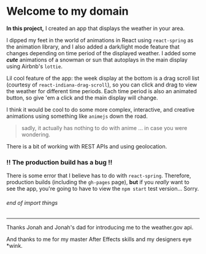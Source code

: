 # Welcome to my domain

**In this project,** I created an app that displays the weather in your area.

I dipped my feet in the world of animations in React using `react-spring` as the animation library, and I also added a dark/light mode feature that changes depending on time period of the displayed weather. I added some ***cute*** animations of a snowman or sun that autoplays in the main display using Airbnb's `lottie`.

Lil cool feature of the app: the week display at the bottom is a drag scroll list (courtesy of `react-indiana-drag-scroll`), so you can click and drag to view the weather for different time periods. Each time period is also an animated button, so give 'em a click and the main display will change.

I think it would be cool to do some more complex, interactive, and creative animations using something like `animejs` down the road.

> sadly, it actually has nothing to do with anime ... in case you were wondering.

There is a bit of working with REST APIs and using geolocation.


### !! The production build has a bug !!
There is some error that I believe has to do with `react-spring`. Therefore, production builds (including the `gh-pages` page), **but** if you *really* want to see the app, you're going to have to view the `npm start` test version... Sorry.

###### end of import things

---

Thanks Jonah and Jonah's dad for introducing me to the weather.gov api.

And thanks to me for my master After Effects skills and my designers eye *wink.